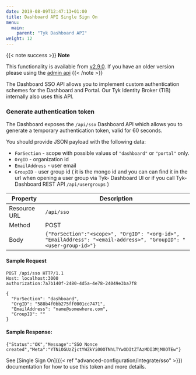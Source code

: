 ```yaml
---
date: 2019-08-09T12:47:13+01:00
title: Dashboard API Single Sign On
menu:
  main:
    parent: "Tyk Dashboard API"
weight: 12
---
```


{{< note success >}}
**Note**

This functionality is available from [v2.9.0](https://tyk.io/docs/release-notes/version-2.9/#single-sign-on-for-the-tyk-saas). If you have an older version please using the [admin api](https://tyk.io/docs/tyk-apis/tyk-dashboard-admin-api/sso/)
{{< /note >}}

The Dashboard SSO API allows you to implement custom authentication schemes for the Dashboard and Portal.
Our Tyk Identity Broker (TIB) internally also uses this API.

### Generate authentication token

The Dashboard exposes the `/api/sso` Dashboard API which allows you to generate a temporary authentication token, valid for 60 seconds.

You should provide JSON payload with the following data:

- `ForSection` - scope with possible values of `"dashboard"` or `"portal"` only.
- `OrgID` - organization id
- `EmailAddress` - user email
- `GroupID` - user group id ( it is the mongo id and you can can find it in the url when opening a user group via Tyk- Dashboard UI or if you call Tyk-Dashboard REST API `/api/usergroups` )

| **Property** | **Description**                                                                                                  |
| ------------ | ---------------------------------------------------------------------------------------------------------------- |
| Resource URL | `/api/sso`                                                                                                       |
| Method       | POST                                                                                                             |
| Body         | `{"ForSection":"<scope>", "OrgID": "<org-id>", "EmailAddress": "<email-address>", "GroupID": "<user-group-id>"}` |

#### Sample Request

```{.copyWrapper}
POST /api/sso HTTP/1.1
Host: localhost:3000
authorization:7a7b140f-2480-4d5a-4e78-24049e3ba7f8

{
  "ForSection": "dashboard",
  "OrgID": "588b4f0bb275ff0001cc7471",
  "EmailAddress": "name@somewhere.com",
  "GroupID": ""
}
```

#### Sample Response:

```{.copyWrapper}
{"Status":"OK","Message":"SSO Nonce created","Meta":"YTNiOGUzZjctYWZkYi00OTNhLTYwODItZTAzMDI3MjM0OTEw"}
```

See [Single Sign On]({{< ref "advanced-configuration/integrate/sso" >}}) documentation for how to use this token and more details.
